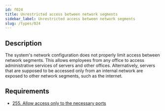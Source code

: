 ```yaml
---
id: f024
title: Unrestricted access between network segments
sidebar_label: Unrestricted access between network segments
slug: /types/024
---
```


## Description

The system's network configuration does not properly limit access between
network segments.
This allows employees from any office to access administrative services of
servers and other offices.
Alternatively, servers that are supposed to be accessed only from an internal
network are exposed to other network segments, such as the internet.

## Requirements

- [255. Allow access only to the necessary ports](/criteria/networks/255)

